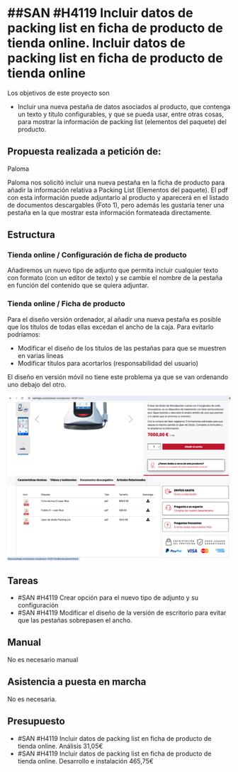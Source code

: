 # ##SAN #H4119 Incluir datos de packing list en ficha de producto de tienda online. Incluir datos de packing list en ficha de producto de tienda online

Los objetivos de este proyecto son
+ Incluir una nueva pestaña de datos asociados al producto, que contenga un texto y título configurables, y que se pueda usar, entre otras cosas, para mostrar la información de packing list (elementos del paquete) del producto.

## Propuesta realizada a petición de:
Paloma

Paloma nos solicitó incluir una nueva pestaña en la ficha de producto para añadir la información relativa a Packing List (Elementos del paquete). El pdf con esta información puede adjuntarlo al producto y aparecerá en el listado de documentos descargables (Foto 1), pero además les gustaría tener una pestaña en la que mostrar esta información formateada directamente.

## Estructura

### Tienda online / Configuración de ficha de producto
Añadiremos un nuevo tipo de adjunto que permita incluir cualquier texto con formato (con un editor de texto) y se cambie el nombre de la pestaña en función del contenido que se quiera adjuntar.

### Tienda online / Ficha de producto
Para el diseño versión ordenador, al añadir una nueva pestaña es posible que los títulos de todas ellas excedan el ancho de la caja. Para evitarlo podríamos:
+ Modificar el diseño de los títulos de las pestañas para que se muestren en varias líneas
+ Modificar títulos para acortarlos (responsabilidad del usuario)

El diseño en versión móvil no tiene este problema ya que se van ordenando uno debajo del otro.

![imagen](./img/SAN_H4119_ficha_producto.png)


## Tareas
+ #SAN #H4119 Crear opción para el nuevo tipo de adjunto y su configuración
+ #SAN #H4119 Modificar el diseño de la versión de escritorio para evitar que las pestañas sobrepasen el ancho.

## Manual
No es necesario manual

## Asistencia a puesta en marcha
No es necesaria.

## Presupuesto
+ #SAN #H4119 Incluir datos de packing list en ficha de producto de tienda online. Análisis 31,05€
+ #SAN #H4119 Incluir datos de packing list en ficha de producto de tienda online. Desarrollo e instalación 465,75€

